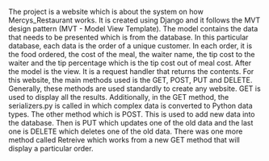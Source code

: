 The project is a website which is about the system on how Mercys_Restaurant works. It is created using Django and it follows the MVT design pattern (MVT - Model View Template). The model contains the data that needs to be presented which is from the database. In this particular database, each data is the order of a unique customer. In each order, it is the food ordered, the cost of the meal, the waiter name, the tip cost to the waiter and the tip percentage which is the tip cost out of meal cost. After the model is the view. It is a request handler that returns the contents. For this website, the main methods used is the GET, POST, PUT and DELETE. Generally, these methods are used standardly to create any website. GET is used to display all the results. Additionally, in the GET method, the serializers.py is called in which complex data is converted to Python data types. The other method which is POST. This is used to add new data into the database. Then is PUT which updates one of the old data and the last one is DELETE which deletes one of the old data. There was one more method called Retreive which works from a new GET method that will display a particular order. 